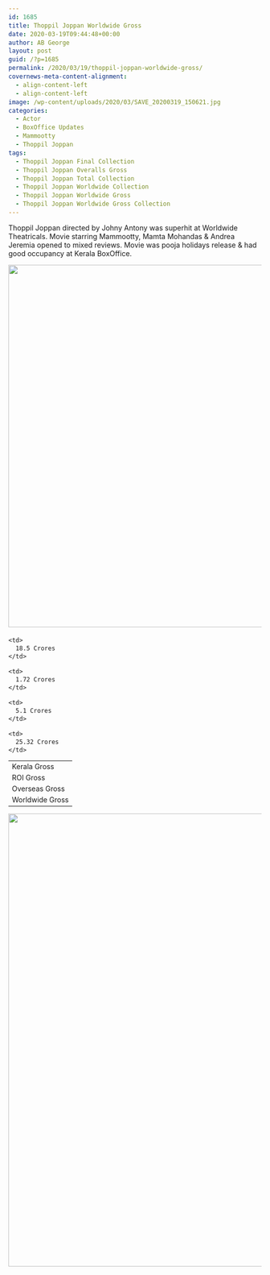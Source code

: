 ```yaml
---
id: 1685
title: Thoppil Joppan Worldwide Gross
date: 2020-03-19T09:44:48+00:00
author: AB George
layout: post
guid: /?p=1685
permalink: /2020/03/19/thoppil-joppan-worldwide-gross/
covernews-meta-content-alignment:
  - align-content-left
  - align-content-left
image: /wp-content/uploads/2020/03/SAVE_20200319_150621.jpg
categories:
  - Actor
  - BoxOffice Updates
  - Mammootty
  - Thoppil Joppan
tags:
  - Thoppil Joppan Final Collection
  - Thoppil Joppan Overalls Gross
  - Thoppil Joppan Total Collection
  - Thoppil Joppan Worldwide Collection
  - Thoppil Joppan Worldwide Gross
  - Thoppil Joppan Worldwide Gross Collection
---
```

Thoppil Joppan directed by Johny Antony was superhit at Worldwide Theatricals. Movie starring Mammootty, Mamta Mohandas & Andrea Jeremia opened to mixed reviews. Movie was pooja holidays release & had good occupancy at Kerala BoxOffice. 

<img loading="lazy" width="720" height="720" src="/wp-content/uploads/2020/03/SAVE_20200319_150609.jpg" alt="" class="wp-image-1686" srcset="/wp-content/uploads/2020/03/SAVE_20200319_150609.jpg 720w, /wp-content/uploads/2020/03/SAVE_20200319_150609-300x300.jpg 300w, /wp-content/uploads/2020/03/SAVE_20200319_150609-150x150.jpg 150w" sizes="(max-width: 720px) 100vw, 720px" />  

<table class="wp-block-table">
  <tr>
    <td>
      Kerala Gross
    </td>
    
    <td>
      18.5 Crores
    </td>
  </tr>
  
  <tr>
    <td>
      ROI Gross
    </td>
    
    <td>
      1.72 Crores
    </td>
  </tr>
  
  <tr>
    <td>
      Overseas Gross
    </td>
    
    <td>
      5.1 Crores
    </td>
  </tr>
  
  <tr>
    <td>
      Worldwide Gross
    </td>
    
    <td>
      25.32 Crores
    </td>
  </tr>
</table>

<img loading="lazy" width="541" height="900" src="/wp-content/uploads/2020/03/SAVE_20200319_150616.jpg" alt="" class="wp-image-1688" srcset="/wp-content/uploads/2020/03/SAVE_20200319_150616.jpg 541w, /wp-content/uploads/2020/03/SAVE_20200319_150616-180x300.jpg 180w" sizes="(max-width: 541px) 100vw, 541px" /> 